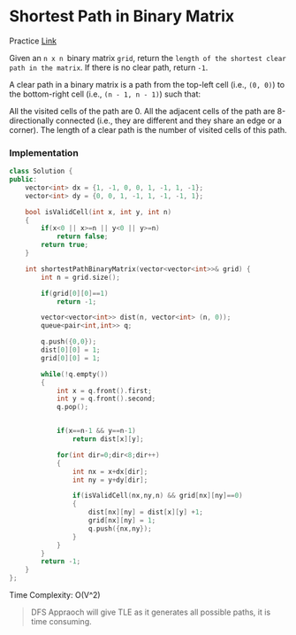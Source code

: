 # Shortest Path in Binary Matrix

Practice [Link](https://leetcode.com/problems/shortest-path-in-binary-matrix/description/)


Given an `n x n `binary matrix `grid`, return the `length of the shortest clear path in the matrix`. If there is no clear path, return `-1`.

A clear path in a binary matrix is a path from the top-left cell (i.e., `(0, 0)`) to the bottom-right cell (i.e., `(n - 1, n - 1)`) such that:

All the visited cells of the path are 0.
All the adjacent cells of the path are 8-directionally connected (i.e., they are different and they share an edge or a corner).
The length of a clear path is the number of visited cells of this path.


### Implementation

```cpp
class Solution {
public:
    vector<int> dx = {1, -1, 0, 0, 1, -1, 1, -1};
    vector<int> dy = {0, 0, 1, -1, 1, -1, -1, 1};

    bool isValidCell(int x, int y, int n)
    {
        if(x<0 || x>=n || y<0 || y>=n)
            return false;
        return true;
    }

    int shortestPathBinaryMatrix(vector<vector<int>>& grid) {
        int n = grid.size();

        if(grid[0][0]==1)
            return -1;

        vector<vector<int>> dist(n, vector<int> (n, 0));
        queue<pair<int,int>> q;

        q.push({0,0});
        dist[0][0] = 1;
        grid[0][0] = 1;

        while(!q.empty())
        {
            int x = q.front().first;
            int y = q.front().second;
            q.pop();


            if(x==n-1 && y==n-1)
                return dist[x][y];

            for(int dir=0;dir<8;dir++)
            {
                int nx = x+dx[dir];
                int ny = y+dy[dir];

                if(isValidCell(nx,ny,n) && grid[nx][ny]==0)
                {
                    dist[nx][ny] = dist[x][y] +1;
                    grid[nx][ny] = 1;
                    q.push({nx,ny});
                }
            }
        }
        return -1;
    }
};
```

Time Complexity: O(V^2)



> DFS Appraoch will give TLE as it generates all possible paths, it is time consuming.
